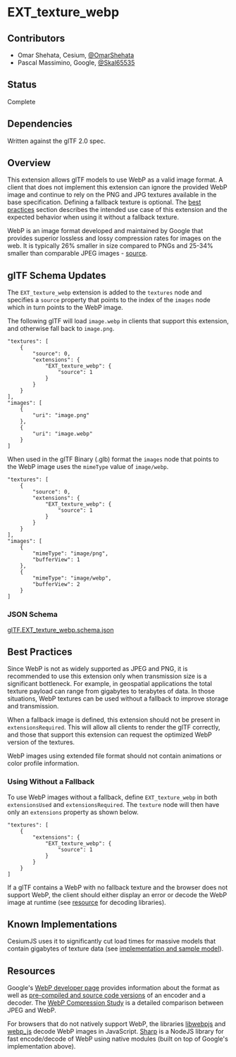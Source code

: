 # EXT_texture_webp

## Contributors

* Omar Shehata, Cesium, [@OmarShehata](https://github.com/OmarShehata)
* Pascal Massimino, Google, [@Skal65535](https://github.com/skal65535)

## Status

Complete

## Dependencies

Written against the glTF 2.0 spec.

## Overview

This extension allows glTF models to use WebP as a valid image format. A client that does not implement this extension can ignore the provided WebP image and continue to rely on the PNG and JPG textures available in the base specification. Defining a fallback texture is optional. The [best practices](#best-practices) section describes the intended use case of this extension and the expected behavior when using it without a fallback texture.

WebP is an image format developed and maintained by Google that provides superior lossless and lossy compression rates for images on the web. It is typically 26% smaller in size compared to PNGs and 25-34% smaller than comparable JPEG images - [source](https://developers.google.com/speed/webp/).  

## glTF Schema Updates

The `EXT_texture_webp` extension is added to the `textures` node and specifies a `source` property that points to the index of the `images` node which in turn points to the WebP image.

The following glTF will load `image.webp` in clients that support this extension, and otherwise fall back to `image.png`.

```
"textures": [
    {
        "source": 0,
        "extensions": {
            "EXT_texture_webp": {
                "source": 1
            }
        }
    }
],
"images": [
    {
        "uri": "image.png"
    },
    {
        "uri": "image.webp"
    }
]
```

When used in the glTF Binary (.glb) format the `images` node that points to the WebP image uses the `mimeType` value of `image/webp`. 

```
"textures": [
    {
        "source": 0,
        "extensions": {
            "EXT_texture_webp": {
                "source": 1
            }
        }
    }
],
"images": [
    {
        "mimeType": "image/png",
        "bufferView": 1
    },
    {
        "mimeType": "image/webp",
        "bufferView": 2
    }
]
```

### JSON Schema

[glTF.EXT_texture_webp.schema.json](schema/glTF.EXT_texture_webp.schema.json)

## Best Practices

Since WebP is not as widely supported as JPEG and PNG, it is recommended to use this extension only when transmission size is a significant bottleneck. For example, in geospatial applications the total texture payload can range from gigabytes to terabytes of data. In those situations, WebP textures can be used without a fallback to improve storage and transmission.

When a fallback image is defined, this extension should not be present in `extensionsRequired`. This will allow all clients to render the glTF correctly, and those that support this extension can request the optimized WebP version of the textures.

WebP images using extended file format should not contain animations or color profile information.

### Using Without a Fallback

To use WebP images without a fallback, define `EXT_texture_webp` in both `extensionsUsed` and `extensionsRequired`. The `texture` node will then have only an `extensions` property as shown below.

```
"textures": [
    {
        "extensions": {
            "EXT_texture_webp": {
                "source": 1
            }
        }
    }
]
```

If a glTF contains a WebP with no fallback texture and the browser does not support WebP, the client should either display an error or decode the WebP image at runtime (see [resource](#resources) for decoding libraries).

## Known Implementations

CesiumJS uses it to significantly cut load times for massive models that contain gigabytes of texture data (see [implementation and sample model](https://github.com/AnalyticalGraphicsInc/cesium/pull/7486)). 

## Resources

Google's [WebP developer page](https://developers.google.com/speed/webp/) provides information about the format as well as [pre-compiled and source code versions](https://developers.google.com/speed/webp/download) of an encoder and a decoder. The [WebP Compression Study](https://developers.google.com/speed/webp/docs/webp_study) is a detailed comparison between JPEG and WebP.

For browsers that do not natively support WebP, the libraries [libwebpjs](http://libwebpjs.appspot.com) and [webp_js](https://webmproject.github.io/libwebp-demo/webp_js/index.html) decode WebP images in JavaScript. [Sharp](http://sharp.pixelplumbing.com/en/stable/) is a NodeJS library for fast encode/decode of WebP using native modules (built on top of Google's implementation above).
